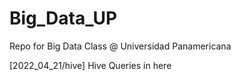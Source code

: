 # Big_Data_UP

Repo for Big Data Class @ Universidad Panamericana

[2022_04_21/hive] Hive Queries in here
